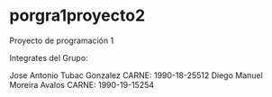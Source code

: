 # porgra1proyecto2
Proyecto de programación 1

Integrates del Grupo:

Jose Antonio Tubac Gonzalez   CARNE: 1990-18-25512
Diego Manuel Moreira Avalos   CARNE: 1990-19-15254
